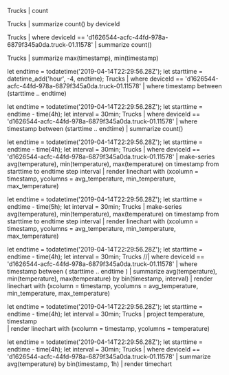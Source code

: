 Trucks
| count 

Trucks
| summarize count() by deviceId 

Trucks
| where deviceId == 'd1626544-acfc-44fd-978a-6879f345a0da.truck-01.11578'
| summarize count() 

Trucks
| summarize max(timestamp), min(timestamp)

let endtime = todatetime('2019-04-14T22:29:56.28Z');
let starttime = datetime_add('hour', -4, endtime);
Trucks
| where deviceId == 'd1626544-acfc-44fd-978a-6879f345a0da.truck-01.11578'
| where timestamp between (starttime .. endtime)

let endtime = todatetime('2019-04-14T22:29:56.28Z');
let starttime = endtime - time(4h);
let interval = 30min;
Trucks
| where deviceId == 'd1626544-acfc-44fd-978a-6879f345a0da.truck-01.11578'
| where timestamp between (starttime .. endtime)
| summarize count() 

let endtime = todatetime('2019-04-14T22:29:56.28Z');
let starttime = endtime - time(4h);
let interval = 30min;
Trucks
| where deviceId == 'd1626544-acfc-44fd-978a-6879f345a0da.truck-01.11578'
| make-series avg(temperature), min(temperature), max(temperature) on timestamp from starttime to endtime step interval
| render linechart with (xcolumn = timestamp, ycolumns = avg_temperature, min_temperature, max_temperature)

let endtime = todatetime('2019-04-14T22:29:56.28Z');
let starttime = endtime - time(5h);
let interval = 30min;
Trucks
| make-series avg(temperature), min(temperature), max(temperature) on timestamp from starttime to endtime step interval
| render linechart with (xcolumn = timestamp, ycolumns = avg_temperature, min_temperature, max_temperature)

let endtime = todatetime('2019-04-14T22:29:56.28Z');
let starttime = endtime - time(4h);
let interval = 30min;
Trucks
//| where deviceId == 'd1626544-acfc-44fd-978a-6879f345a0da.truck-01.11578'
| where timestamp between ( starttime .. endtime )
| summarize avg(temperature), min(temperature), max(temperature) by bin(timestamp, interval)
| render linechart with (xcolumn = timestamp, ycolumns = avg_temperature, min_temperature, max_temperature)

let endtime = todatetime('2019-04-14T22:29:56.28Z');
let starttime = endtime - time(4h);
let interval = 30min;
Trucks
| project temperature, timestamp  
| render linechart with (xcolumn = timestamp, ycolumns = temperature)

let endtime = todatetime('2019-04-14T22:29:56.28Z');
let starttime = endtime - time(4h);
let interval = 30min;
Trucks
| where deviceId == 'd1626544-acfc-44fd-978a-6879f345a0da.truck-01.11578'
| summarize avg(temperature) by bin(timestamp, 1h)
| render timechart